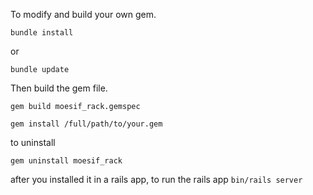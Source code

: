 

To modify and build your own gem.

```
bundle install
```
or
```
bundle update
```

Then build the gem file. 

```
gem build moesif_rack.gemspec
```

```
gem install /full/path/to/your.gem
```

to uninstall

```
gem uninstall moesif_rack
```

after you installed it in a rails app, to run the rails app `bin/rails server`
